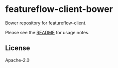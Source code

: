 # featureflow-client-bower
Bower repository for featureflow-client.

Please see the [README](https://github.com/featureflow/featureflow-javascript-sdk/blob/master/README.md) for usage notes.

## License

Apache-2.0